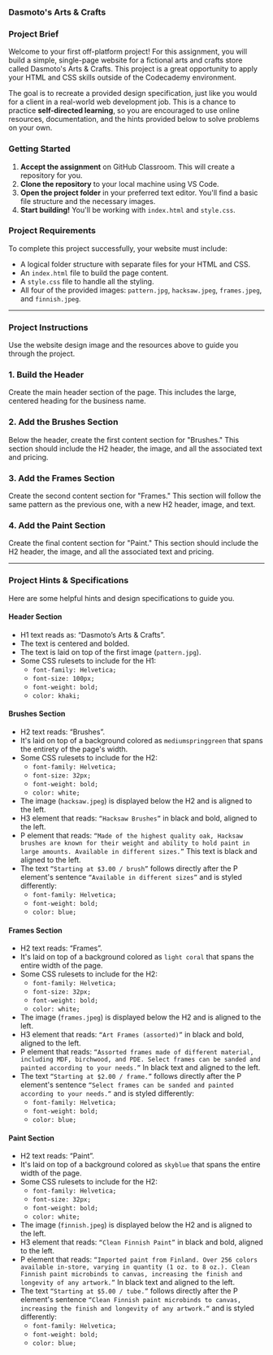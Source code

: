 ### **Dasmoto's Arts & Crafts**

### **Project Brief**

Welcome to your first off-platform project! For this assignment, you will build a simple, single-page website for a fictional arts and crafts store called Dasmoto's Arts & Crafts. This project is a great opportunity to apply your HTML and CSS skills outside of the Codecademy environment.

The goal is to recreate a provided design specification, just like you would for a client in a real-world web development job. This is a chance to practice **self-directed learning**, so you are encouraged to use online resources, documentation, and the hints provided below to solve problems on your own.

### **Getting Started**

1.  **Accept the assignment** on GitHub Classroom. This will create a repository for you.
2.  **Clone the repository** to your local machine using VS Code.
3.  **Open the project folder** in your preferred text editor. You'll find a basic file structure and the necessary images.
4.  **Start building!** You'll be working with `index.html` and `style.css`.

### **Project Requirements**

To complete this project successfully, your website must include:

* A logical folder structure with separate files for your HTML and CSS.
* An `index.html` file to build the page content.
* A `style.css` file to handle all the styling.
* All four of the provided images: `pattern.jpg`, `hacksaw.jpeg`, `frames.jpeg`, and `finnish.jpeg`.

---

### **Project Instructions**

Use the website design image and the resources above to guide you through the project.

### **1. Build the Header**

Create the main header section of the page. This includes the large, centered heading for the business name.

### **2. Add the Brushes Section**

Below the header, create the first content section for "Brushes." This section should include the H2 header, the image, and all the associated text and pricing.

### **3. Add the Frames Section**

Create the second content section for "Frames." This section will follow the same pattern as the previous one, with a new H2 header, image, and text.

### **4. Add the Paint Section**

Create the final content section for "Paint." This section should include the H2 header, the image, and all the associated text and pricing.

---

### **Project Hints & Specifications**

Here are some helpful hints and design specifications to guide you.

#### **Header Section**

* H1 text reads as: “Dasmoto’s Arts & Crafts”.
* The text is centered and bolded.
* The text is laid on top of the first image (`pattern.jpg`).
* Some CSS rulesets to include for the H1:
    * `font-family: Helvetica;`
    * `font-size: 100px;`
    * `font-weight: bold;`
    * `color: khaki;`

#### **Brushes Section**

* H2 text reads: “Brushes”.
* It's laid on top of a background colored as `mediumspringgreen` that spans the entirety of the page's width.
* Some CSS rulesets to include for the H2:
    * `font-family: Helvetica;`
    * `font-size: 32px;`
    * `font-weight: bold;`
    * `color: white;`
* The image (`hacksaw.jpeg`) is displayed below the H2 and is aligned to the left.
* H3 element that reads: `“Hacksaw Brushes”` in black and bold, aligned to the left.
* P element that reads: `“Made of the highest quality oak, Hacksaw brushes are known for their weight and ability to hold paint in large amounts. Available in different sizes.”` This text is black and aligned to the left.
* The text `“Starting at $3.00 / brush”` follows directly after the P element's sentence `“Available in different sizes”` and is styled differently:
    * `font-family: Helvetica;`
    * `font-weight: bold;`
    * `color: blue;`

#### **Frames Section**

* H2 text reads: “Frames”.
* It's laid on top of a background colored as `light coral` that spans the entire width of the page.
* Some CSS rulesets to include for the H2:
    * `font-family: Helvetica;`
    * `font-size: 32px;`
    * `font-weight: bold;`
    * `color: white;`
* The image (`frames.jpeg`) is displayed below the H2 and is aligned to the left.
* H3 element that reads: `“Art Frames (assorted)”` in black and bold, aligned to the left.
* P element that reads: `“Assorted frames made of different material, including MDF, birchwood, and PDE. Select frames can be sanded and painted according to your needs.”` In black text and aligned to the left.
* The text `“Starting at $2.00 / frame.”` follows directly after the P element's sentence `“Select frames can be sanded and painted according to your needs.“` and is styled differently:
    * `font-family: Helvetica;`
    * `font-weight: bold;`
    * `color: blue;`

#### **Paint Section**

* H2 text reads: “Paint”.
* It's laid on top of a background colored as `skyblue` that spans the entire width of the page.
* Some CSS rulesets to include for the H2:
    * `font-family: Helvetica;`
    * `font-size: 32px;`
    * `font-weight: bold;`
    * `color: white;`
* The image (`finnish.jpeg`) is displayed below the H2 and is aligned to the left.
* H3 element that reads: `“Clean Finnish Paint”` in black and bold, aligned to the left.
* P element that reads: `“Imported paint from Finland. Over 256 colors available in-store, varying in quantity (1 oz. to 8 oz.). Clean Finnish paint microbinds to canvas, increasing the finish and longevity of any artwork.”` In black text and aligned to the left.
* The text `“Starting at $5.00 / tube.”` follows directly after the P element's sentence `“Clean Finnish paint microbinds to canvas, increasing the finish and longevity of any artwork.“` and is styled differently:
    * `font-family: Helvetica;`
    * `font-weight: bold;`
    * `color: blue;`
